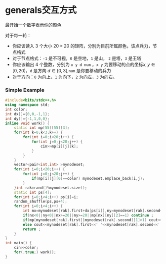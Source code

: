 # generals交互方式

最开始一个数字表示你的颜色

对于每一轮：

- 你应该读入 $3$ 个大小 $20\times 20$ 的矩阵，分别为目前所属颜色，该点兵力，节点格式
- 对于节点格式：`-1` 是不可视，`0` 是空地，`1` 是山， `2` 是塔，`3` 是王塔
- 你应该输出 $4$ 个整数，分别为 `x y d num` ，`x y` 为要移动的点的坐标$x,y\in [0,20)$，`d` 是方向 $d\in [0,3]$,`num` 是你要移动的兵力
- 对于方向：`0` 为向上，`1` 为向下，`2` 为向左，`3` 为向右。

### Simple Example

```cpp
#include<bits/stdc++.h>
using namespace std;
int color;
int dx[]={0,0,-1,1};
int dy[]={-1,1,0,0};
inline void work() {
	static int mp[55][55][3];
	for(int k=0;k<3;k++) {
		for(int i=0;i<20;i++) {
			for(int j=0;j<20;j++) {
				cin>>mp[i][j][k];
			}
		}
	}
	vector<pair<int,int> >mynodeset;
	for(int i=0;i<20;i++) {
		for(int j=0;j<20;j++) {
			if(mp[i][j][0]==color) mynodeset.emplace_back(i,j);
		}
	}int rak=rand()%mynodeset.size();
	static int ps[4];
	for(int i=0;i<4;i++) ps[i]=i;
	random_shuffle(ps,ps+4);
	for(int i=0;i<4;i++) {
		int nx=mynodeset[rak].first+dx[ps[i]],ny=mynodeset[rak].second+dy[ps[i]];
		if(nx<0||ny<0||nx>=20||ny>=20||mp[nx][ny][2]==1) continue ;
		if(mp[mynodeset[rak].first][mynodeset[rak].second][1]>1) cout<<mynodeset[rak].first<<' '<<mynodeset[rak].second<<' '<<ps[i]<<' '<<(rand()%(mp[mynodeset[rak].first][mynodeset[rak].second][1]-1)+1)<<endl;
		else cout<<mynodeset[rak].first<<' '<<mynodeset[rak].second<<' '<<ps[i]<<' '<<0<<endl;
		return ;
	}
}
int main() {
	cin>>color;
	for(;true;) work();
}
```

